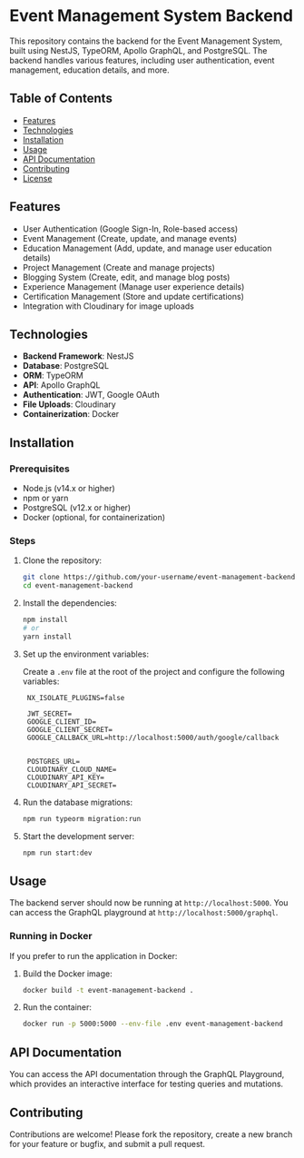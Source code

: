 
# Event Management System Backend

This repository contains the backend for the Event Management System, built using NestJS, TypeORM, Apollo GraphQL, and PostgreSQL. The backend handles various features, including user authentication, event management, education details, and more.

## Table of Contents

- [Features](#features)
- [Technologies](#technologies)
- [Installation](#installation)
- [Usage](#usage)
- [API Documentation](#api-documentation)
- [Contributing](#contributing)
- [License](#license)

## Features

- User Authentication (Google Sign-In, Role-based access)
- Event Management (Create, update, and manage events)
- Education Management (Add, update, and manage user education details)
- Project Management (Create and manage projects)
- Blogging System (Create, edit, and manage blog posts)
- Experience Management (Manage user experience details)
- Certification Management (Store and update certifications)
- Integration with Cloudinary for image uploads

## Technologies

- **Backend Framework**: NestJS
- **Database**: PostgreSQL
- **ORM**: TypeORM
- **API**: Apollo GraphQL
- **Authentication**: JWT, Google OAuth
- **File Uploads**: Cloudinary
- **Containerization**: Docker

## Installation

### Prerequisites

- Node.js (v14.x or higher)
- npm or yarn
- PostgreSQL (v12.x or higher)
- Docker (optional, for containerization)

### Steps

1. Clone the repository:

   ```bash
   git clone https://github.com/your-username/event-management-backend.git
   cd event-management-backend
   ```

2. Install the dependencies:

   ```bash
   npm install
   # or
   yarn install
   ```

3. Set up the environment variables:

   Create a `.env` file at the root of the project and configure the following variables:

   ```env
    NX_ISOLATE_PLUGINS=false

    JWT_SECRET=
    GOOGLE_CLIENT_ID=
    GOOGLE_CLIENT_SECRET=
    GOOGLE_CALLBACK_URL=http://localhost:5000/auth/google/callback


    POSTGRES_URL=
    CLOUDINARY_CLOUD_NAME=
    CLOUDINARY_API_KEY=
    CLOUDINARY_API_SECRET=

   ```

4. Run the database migrations:

   ```bash
   npm run typeorm migration:run
   ```

5. Start the development server:

   ```bash
   npm run start:dev
   ```

## Usage

The backend server should now be running at `http://localhost:5000`. You can access the GraphQL playground at `http://localhost:5000/graphql`.

### Running in Docker

If you prefer to run the application in Docker:

1. Build the Docker image:

   ```bash
   docker build -t event-management-backend .
   ```

2. Run the container:

   ```bash
   docker run -p 5000:5000 --env-file .env event-management-backend
   ```

## API Documentation

You can access the API documentation through the GraphQL Playground, which provides an interactive interface for testing queries and mutations.

## Contributing

Contributions are welcome! Please fork the repository, create a new branch for your feature or bugfix, and submit a pull request.
 